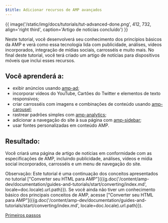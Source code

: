 ```yaml
---
$title: Adicionar recursos de AMP avançados
---
```


{{ image('/static/img/docs/tutorials/tut-advanced-done.png', 412, 732, align='right third', caption='Artigo de notícias concluído') }}

Neste tutorial, você desenvolverá seu conhecimento dos princípios básicos da AMP e verá como essa tecnologia lida com publicidade, análises, vídeos incorporados, integração de mídias sociais, carrosséis e muito mais. No final deste tutorial, você terá criado um artigo de notícias para dispositivos móveis que inclui esses recursos.

## Você aprenderá a:

- exibir anúncios usando [amp-ad](/pt_br/docs/reference/components/amp-ad.html);
- incorporar vídeos do YouTube, Cartões do Twitter e elementos de texto responsivos;
- criar carrosséis com imagens e combinações de conteúdo usando [amp-carousel](/pt_br/docs/reference/components/amp-carousel.html);
- rastrear padrões simples com [amp-analytics](/pt_br/docs/reference/components/amp-analytics.html);
- adicionar a navegação do site à sua página com [amp-sidebar](/pt_br/docs/reference/components/amp-sidebar.html);
- usar fontes personalizadas em conteúdo AMP.

## Resultado:

Você criará uma página de artigo de notícias em conformidade com as especificações de AMP, incluindo publicidade, análises, vídeos e mídia social incorporados, carrosséis e um menu de navegação do site.

Observação: Este tutorial é uma continuação dos conceitos apresentados no tutorial ["Converter seu HTML para AMP"]({{g.doc('/content/amp-dev/documentation/guides-and-tutorials/start/converting/index.md', locale=doc.locale).url.path}}). Se você ainda não tiver um conhecimento básico dos principais conceitos de AMP, acesse ["Converter seu HTML para AMP"]({{g.doc('/content/amp-dev/documentation/guides-and-tutorials/start/converting/index.md', locale=doc.locale).url.path}}).

<div class="start-button">
<a class="button" href="{{g.doc('/content/amp-dev/documentation/guides-and-tutorials/start/add_advanced/setting_up.md', locale=doc.locale).url.path}}"><span class="arrow-next">Primeiros passos</span></a>
</div>

